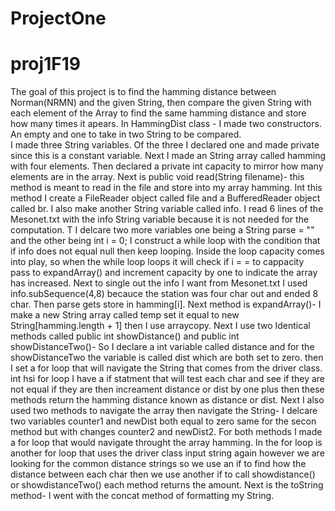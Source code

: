 # ProjectOne
# proj1F19
The goal of this project is to find the hamming distance between Norman(NRMN) and 
the given String, then compare the given String with each element of the Array to find the same hamming distance
and store how many times it apears.
In HammingDist class -
I made two constructors. An empty and one to take in two String to be compared.  
I made three String variables. Of the three I declared one and made private since this is a constant variable. 
Next I made an String array called hamming with four elements.
Then declared a private int capacity to mirror how many elements are in the array.
Next is public void read(String filename)-
this method is meant to read in the file and store into my array hamming. Int this method I create a 
FileReader object called file and a BufferedReader object called br. I also make another String variable called info. 
I read 6 lines of the Mesonet.txt with the info String variable because it is not needed for the computation.
T I delcare two more variables one being a String parse = "" and the other being int i = 0; 
I construct a while loop with the condition that if info does not equal null then keep looping. 
Inside the loop capacity comes into play, so when the while loop loops it will check if 
i = = to cappacity pass to expandArray() and increment capacity by one to indicate the array has increased.
Next to single out the info I want from Mesonet.txt I used info.subSequence(4,8) becauce the station was four char out and 
ended 8 char. Then parse gets store in hamming[i].
Next method is expandArray()-
I make a new String array called temp set it equal to new String[hamming.length + 1] then I use arraycopy.
Next I use two Identical methods called public int showDistance() and public int showDistanceTwo()-
So I declare a int variable called distance  and for the showDistanceTwo the variable is called dist 
which are both set to zero. then I set a for loop that will navigate the String that comes from the driver class. 
int hsi for loop I have a if statment that will test each char and see if they are not equal if they are then 
increament distance or dist by one plus then these methods return the hamming distance known as distance or dist.
Next  I also used two methods to  navigate the array then navigate the String-
I delcare two variables counter1 and newDist both equal to zero same for the secon method but with changes 
counter2 and newDist2. For both methods I made a for loop that would navigate throught the array hamming.
In the for loop is another for loop that uses the driver class input string again however we are looking for the 
common distance strings so we use an if to find how the distance between each char then we use another if to call 
showdistance() or showdistanceTwo() each method returns the amount.
Next is the toString method-
I went with the concat method of formatting my String.



